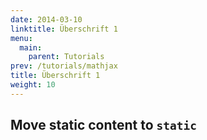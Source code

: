 ```yaml
---
date: 2014-03-10
linktitle: Überschrift 1
menu:
  main:
    parent: Tutorials
prev: /tutorials/mathjax
title: Überschrift 1
weight: 10
---
```


## Move static content to `static`
